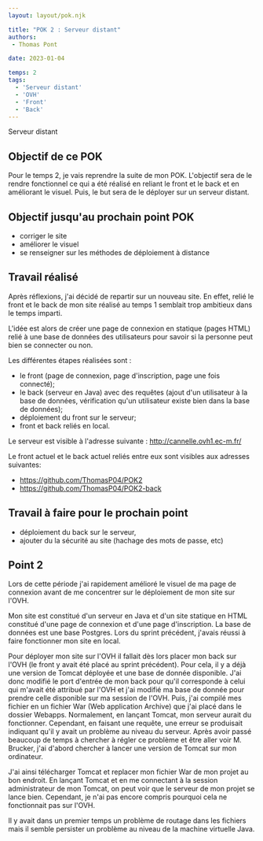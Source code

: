 ```yaml
---
layout: layout/pok.njk

title: "POK 2 : Serveur distant"
authors:
 - Thomas Pont

date: 2023-01-04

temps: 2
tags:
  - 'Serveur distant'
  - 'OVH'
  - 'Front'
  - 'Back'
---
```


<!-- Début Résumé -->

Serveur distant
<!-- Fin Résumé -->

## Objectif de ce POK

Pour le temps 2, je vais reprendre la suite de mon POK. L'objectif sera de le rendre fonctionnel ce qui a été réalisé en reliant le front et le back et en améliorant le visuel. Puis, le but sera de le déployer sur un serveur distant.

## Objectif jusqu'au prochain point POK

- corriger le site
- améliorer le visuel
- se renseigner sur les méthodes de déploiement à distance

## Travail réalisé

Après réflexions, j'ai décidé de repartir sur un nouveau site. En effet, relié le front et le back de mon site réalisé au temps 1 semblait trop ambitieux dans le temps imparti.

L'idée est alors de créer une page de connexion en statique (pages HTML) relié à une base de données des utilisateurs pour savoir si la personne peut bien se connecter ou non.

Les différentes étapes réalisées sont :
- le front (page de connexion, page d'inscription, page une fois connecté);
- le back (serveur en Java) avec des requêtes (ajout d'un utilisateur à la base de données, vérification qu'un utilisateur existe bien dans la base de données);
- déploiement du front sur le serveur;
- front et back reliés en local.

Le serveur est visible à l'adresse suivante : http://cannelle.ovh1.ec-m.fr/

Le front actuel et le back actuel reliés entre eux sont visibles aux adresses suivantes:
- https://github.com/ThomasP04/POK2
- https://github.com/ThomasP04/POK2-back

## Travail à faire pour le prochain point

- déploiement du back sur le serveur,
- ajouter du la sécurité au site (hachage des mots de passe, etc)

## Point 2

Lors de cette période j'ai rapidement amélioré le visuel de ma page de connexion avant de me concentrer sur le déploiement de mon site sur l'OVH.

Mon site est constitué d'un serveur en Java et d'un site statique en HTML constitué d'une page de connexion et d'une page d'inscription. La base de données est une base Postgres. Lors du sprint précédent, j'avais réussi à faire fonctionner mon site en local.

Pour déployer mon site sur l'OVH il fallait dès lors placer mon back sur l'OVH (le front y avait été placé au sprint précédent). Pour cela, il y a déjà une version de Tomcat déployée et une base de donnée disponible.
J'ai donc modifié le port d'entrée de mon back pour qu'il corresponde à celui qui m'avait été attribué par l'OVH et j'ai modifié ma base de donnée pour prendre celle disponible sur ma session de l'OVH. Puis, j'ai compilé mes fichier en un fichier War (Web application Archive) que j'ai placé dans le dossier Webapps. Normalement, en lançant Tomcat, mon serveur aurait du fonctionner. Cependant, en faisant une requête, une erreur se produisait indiquant qu'il y avait un problème au niveau du serveur.
Après avoir passé beaucoup de temps à chercher à régler ce problème et être aller voir M. Brucker, j'ai d'abord chercher à lancer une version de Tomcat sur mon ordinateur.

J'ai ainsi télécharger Tomcat et replacer mon fichier War de mon projet au bon endroit. En lançant Tomcat et en me connectant à la session administrateur de mon Tomcat, on peut voir que le serveur de mon projet se lance bien. Cependant, je n'ai pas encore compris pourquoi cela ne fonctionnait pas sur l'OVH.

Il y avait dans un premier temps un problème de routage dans les fichiers mais il semble persister un problème au niveau de la machine virtuelle Java.
